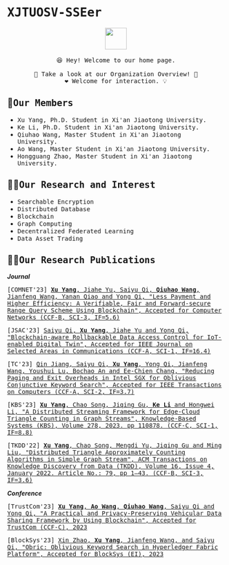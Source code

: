 # <samp>XJTUOSV-SSEer</samp>

<p align="center">
  <img src="https://user-images.githubusercontent.com/5679180/79618120-0daffb80-80be-11ea-819e-d2b0fa904d07.gif" width="50px">
  <br><br />
  <samp>
    😆 Hey! Welcome to our home page.
    <br />
    <br /> 🍉 Take a look at our Organization Overview!  🌱
    <br /> ❤️ Welcome for interaction. 💡
    <br /> 
  </samp>
</p>



## 🧙<samp>Our Members</samp>
* <samp>Xu Yang, Ph.D. Student in Xi'an Jiaotong University.</samp>
* <samp>Ke Li, Ph.D. Student in Xi'an Jiaotong University.</samp>
* <samp>Qiuhao Wang, Master Student in Xi'an Jiaotong University.</samp>
* <samp>Ao Wang, Master Student in Xi'an Jiaotong University.</samp>
* <samp>Hongguang Zhao, Master Student in Xi'an Jiaotong University.</samp>

## 🙋‍♀️<samp>Our Research and Interest</samp>

* <samp>Searchable Encryption</samp>
* <samp>Distributed Database</samp>
* <samp>Blockchain</samp>
* <samp>Graph Computing</samp>
* <samp>Decentralized Federated Learning</samp>
* <samp>Data Asset Trading</samp>

## 👩‍💻<samp>Our Research Publications</samp>

***Journal***

<samp>[COMNET'23] [**Xu Yang**, Jiahe Yu, Saiyu Qi, **Qiuhao Wang**, Jianfeng Wang, Yanan Qiao and Yong Qi, "Less Payment and Higher Efficiency: A Verifiable, Fair and Forward-secure Range Query Scheme Using Blockchain", Accepted for Computer Networks (CCF-B, SCI-3, IF=5.6)](https://...)</samp>

<samp>[JSAC'23] [Saiyu Qi, **Xu Yang**, Jiahe Yu and Yong Qi, "Blockchain-aware Rollbackable Data Access Control for IoT-enabled Digital Twin", Accepted for IEEE Journal on Selected Areas in Communications (CCF-A, SCI-1, IF=16.4)](https://ieeexplore.ieee.org/abstract/document/10239228)</samp>

<samp>[TC'23] [Qin Jiang, Saiyu Qi, **Xu Yang**, Yong Qi, Jianfeng Wang, Youshui Lu, Bochao An and Ee-Chien Chang, "Reducing Paging and Exit Overheads in Intel SGX for Oblivious Conjunctive Keyword Search", Accepted for IEEE Transactions on Computers (CCF-A, SCI-2, IF=3.7)](https://ieeexplore.ieee.org/document/10141866)</samp>

<samp>[KBS'23] [**Xu Yang**, Chao Song, Jiqing Gu, **Ke Li** and Hongwei Li, "A Distributed Streaming Framework for Edge-Cloud Triangle Counting in Graph Streams", Knowledge-Based Systems (KBS), Volume 278, 2023. pp 110878.  (CCF-C, SCI-1, IF=8.8)](https://www.sciencedirect.com/science/article/pii/S0950705123006287?via%3Dihub)</samp>

<samp>[TKDD'22] [**Xu Yang**, Chao Song, Mengdi Yu, Jiqing Gu and Ming Liu, "Distributed Triangle Approximately Counting Algorithms in Simple Graph Stream", ACM Transactions on Knowledge Discovery from Data (TKDD), Volume 16, Issue 4, January 2022. Article No.: 79, pp 1–43. (CCF-B, SCI-3, IF=3.6)](https://dl.acm.org/doi/10.1145/3494562)</samp>

***Conference***

<samp>[TrustCom'23] [**Xu Yang**, **Ao Wang**, **Qiuhao Wang**, Saiyu Qi and Yong Qi, "A Practical and Privacy-Preserving Vehicular Data Sharing Framework by Using Blockchain", Accepted for TrustCom (CCF-C), 2023](https://...)</samp>

<samp>[BlockSys'23] [Xin Zhao, **Xu Yang**, Jianfeng Wang, and Saiyu Qi, "Obric: Oblivious Keyword Search in Hyperledger Fabric Platform", Accepted for BlockSys (EI), 2023](https://...)</samp>

